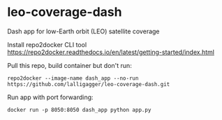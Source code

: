 # leo-coverage-dash
Dash app for low-Earth orbit (LEO) satellite coverage

Install repo2docker CLI tool https://repo2docker.readthedocs.io/en/latest/getting-started/index.html

Pull this repo, build container but don't run:

`repo2docker --image-name dash_app --no-run https://github.com/lalligagger/leo-coverage-dash.git`

Run app with port forwarding:

`docker run -p 8050:8050 dash_app python app.py`
